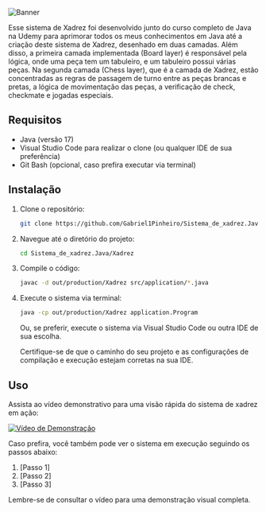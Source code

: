 
![Banner](https://dev-to-uploads.s3.amazonaws.com/uploads/articles/th5xamgrr6se0x5ro4g6.png)


Esse sistema de Xadrez foi desenvolvido junto do curso completo de Java na Udemy para aprimorar todos os meus conhecimentos em Java até a criação deste sistema de Xadrez, desenhado em duas camadas. Além disso, a primeira camada implementada (Board layer) é responsável pela lógica, onde uma peça tem um tabuleiro, e um tabuleiro possui várias peças. Na segunda camada (Chess layer), que é a camada de Xadrez, estão concentradas as regras de passagem de turno entre as peças brancas e pretas, a lógica de movimentação das peças, a verificação de check, checkmate e jogadas especiais.

## Requisitos

- Java (versão 17)
- Visual Studio Code para realizar o clone (ou qualquer IDE de sua preferência)
- Git Bash (opcional, caso prefira executar via terminal)

## Instalação

1. Clone o repositório:

    ```bash
    git clone https://github.com/Gabriel1Pinheiro/Sistema_de_xadrez.Java.git
    ```

2. Navegue até o diretório do projeto:

    ```bash
    cd Sistema_de_xadrez.Java/Xadrez
    ```

3. Compile o código:

    ```bash
    javac -d out/production/Xadrez src/application/*.java
    ```

4. Execute o sistema via terminal:

    ```bash
    java -cp out/production/Xadrez application.Program
    ```

   Ou, se preferir, execute o sistema via Visual Studio Code ou outra IDE de sua escolha.

   Certifique-se de que o caminho do seu projeto e as configurações de compilação e execução estejam corretas na sua IDE.

## Uso

Assista ao vídeo demonstrativo para uma visão rápida do sistema de xadrez em ação:

[![Vídeo de Demonstração](https://example.com/link-para-miniatura-do-video.png)](https://example.com/link-para-o-video)

Caso prefira, você também pode ver o sistema em execução seguindo os passos abaixo:

1. [Passo 1]
2. [Passo 2]
3. [Passo 3]

Lembre-se de consultar o vídeo para uma demonstração visual completa.